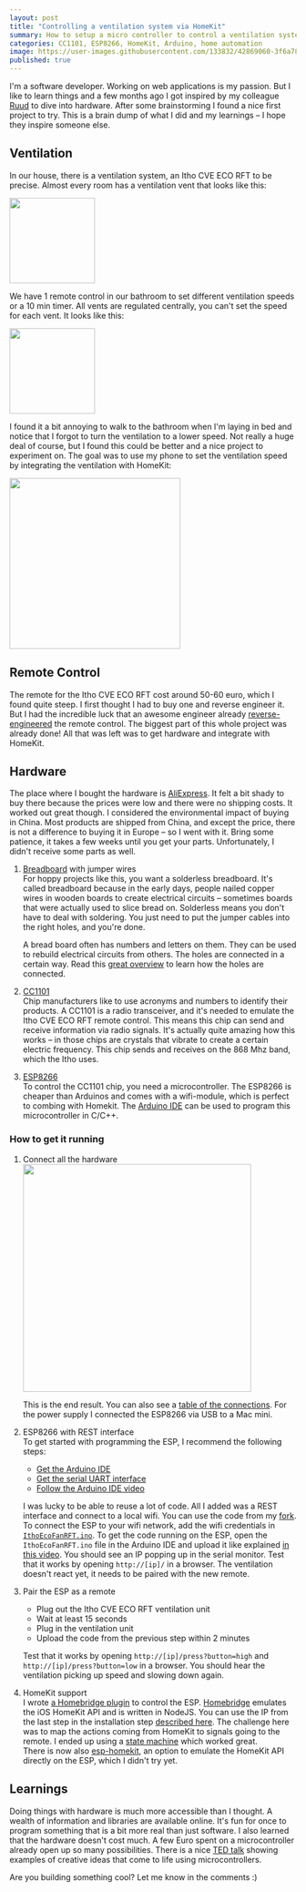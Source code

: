 ```yaml
---
layout: post
title: "Controlling a ventilation system via HomeKit"
summary: How to setup a micro controller to control a ventilation system and integrate it with Apple HomeKit. 
categories: CC1101, ESP8266, HomeKit, Arduino, home automation
image: https://user-images.githubusercontent.com/133832/42869060-3f6a7818-8a74-11e8-8b89-f88419b3c90b.jpg
published: true
---
```


I'm a software developer. Working on web applications is my passion. But I like to learn things and a few months ago I got inspired by my colleague [Ruud](https://twitter.com/Ruud_) to dive into hardware. After some brainstorming I found a nice first project to try. This is a brain dump of what I did and my learnings – I hope they inspire someone else.

## Ventilation
In our house, there is a ventilation system, an Itho CVE ECO RFT to be precise. Almost every room has a ventilation vent that looks like this:
		
<img src="https://user-images.githubusercontent.com/133832/42728477-84ded882-87bb-11e8-8156-197998089745.png" style="width: 150px !important" />

We have 1 remote control in our bathroom to set different ventilation speeds or a 10 min timer. All vents are regulated centrally, you can't set the speed for each vent. It looks like this:

<img src="https://user-images.githubusercontent.com/133832/42728478-84fa96f8-87bb-11e8-83e4-32b392a461b0.jpg" style="width: 150px !important" />

I found it a bit annoying to walk to the bathroom when I'm laying in bed and notice that I forgot to turn the ventilation to a lower speed. Not really a huge deal of course, but I found this could be better and a nice project to experiment on. The goal was to use my phone to set the ventilation speed by integrating the ventilation with HomeKit: 

<img src="https://user-images.githubusercontent.com/133832/31438701-81256bf4-ae89-11e7-8c5c-a3c1d5d4d4c5.png" style="width: 300px !important" />

## Remote Control
The remote for the Itho CVE ECO RFT cost around 50-60 euro, which I found quite steep. I first thought I had to buy one and reverse engineer it. But I had the incredible luck that an awesome engineer already [reverse-engineered](https://www.progz.nl/homeautomation/2014/12/29/reverse-engineering-remote-itho-cve-eco-rft-part-1/) the remote control. The biggest part of this whole project was already done! All that was left was to get hardware and integrate with HomeKit. 

## Hardware
The place where I bought the hardware is [AliExpress](https://www.aliexpress.com/). It felt a bit shady to buy there because the prices were low and there were no shipping costs. It worked out great though. I considered the environmental impact of buying in China. Most products are shipped from China, and except the price, there is not a difference to buying it in Europe – so I went with it. Bring some patience, it takes a few weeks until you get your parts. Unfortunately, I didn't receive some parts as well. 

1. [Breadboard](https://www.aliexpress.com/item/MB102-Breadboard-power-module-MB-102-830-points-Solderless-Prototype-Bread-board-kit-65-Flexible-jumper/32690555189.html?spm=a2g0s.9042311.0.0.27424c4dprEHhP) with jumper wires<br/>
    For hoppy projects like this, you want a solderless breadboard. It's called breadboard because in the early days, people nailed copper wires in wooden boards to create electrical circuits – sometimes boards that were actually used to slice bread on. Solderless means you don't have to deal with soldering. You just need to put the jumper cables into the right holes, and you're done. 

    A bread board often has numbers and letters on them. They can be used to rebuild electrical circuits from others. The holes are connected in a certain way. Read this [great overview](https://www.sciencebuddies.org/science-fair-projects/references/how-to-use-a-breadboard#holes) to learn how the holes are connected. 
    
2. [CC1101](https://www.aliexpress.com/item/1pc-E07-868MS10-CC1101-868MHz-SPI-Transceiver-rf-Module-CDSENET-Wireless-Receiver-868-MHz-for-Arduino/32800599482.html?spm=a2g0s.9042311.0.0.27424c4dprEHhP)<br/>
   Chip manufacturers like to use acronyms and numbers to identify their products. A CC1101 is a radio transceiver, and it's needed to emulate the Itho CVE ECO RFT remote control. This means this chip can send and receive information via radio signals. It's actually quite amazing how this works – in those chips are crystals that vibrate to create a certain electric frequency. This chip sends and receives on the 868 Mhz band, which the Itho uses. 

3. [ESP8266](https://www.aliexpress.com/item/ESP8266-ESP-12-NodeMCU-Lua-WiFi-Internet-Things-Development-Board/32368848967.html?spm=a2g0s.9042311.0.0.27424c4ddIBWwT)<br/> 
    To control the CC1101 chip, you need a microcontroller. The ESP8266 is cheaper than Arduinos and comes with a wifi-module, which is perfect to combing with Homekit. The [Arduino IDE](https://www.arduino.cc/en/Main/Software) can be used to program this microcontroller in C/C++. 

### How to get it running
1. Connect all the hardware<br/>
    <img src="https://user-images.githubusercontent.com/133832/42869060-3f6a7818-8a74-11e8-8b89-f88419b3c90b.jpg" style="width: 400px !important"/>  

    This is the end result. You can also see a [table of the connections](https://github.com/adri/IthoEcoFanRFT). For the power supply I connected the ESP8266 via USB to a Mac mini. 
   
2. ESP8266 with REST interface<br/>
    To get started with programming the ESP, I recommend the following steps:
    - [Get the Arduino IDE](https://www.arduino.cc/en/Main/Software)
    - [Get the serial UART interface](https://www.silabs.com/products/development-tools/software/usb-to-uart-bridge-vcp-drivers) 
    - [Follow the Arduino IDE video](https://www.youtube.com/watch?v=G6CqvhXpBKM)
      
    I was lucky to be able to reuse a lot of code. All I added was a REST interface and connect to a local wifi. You can use the code from my [fork](https://github.com/adri/IthoEcoFanRFT). To connect the ESP to your wifi network, add the wifi credentials in [`IthoEcoFanRFT.ino`](https://github.com/adri/IthoEcoFanRFT/blob/master/IthoEcoFanRFT.ino#L35-L36). To get the code running on the ESP, open the `IthoEcoFanRFT.ino` file in the Arduino IDE and upload it like explained [in this video](https://www.youtube.com/watch?v=m2fEXhl70OY). You should see an IP popping up in the serial monitor. Test that it works by opening `http://[ip]/` in a browser. The ventilation doesn't react yet, it needs to be paired with the new remote.
    
3. Pair the ESP as a remote
    - Plug out the Itho CVE ECO RFT ventilation unit
    - Wait at least 15 seconds
    - Plug in the ventilation unit  
    - Upload the code from the previous step within 2 minutes
      
    Test that it works by opening `http://[ip]/press?button=high` and `http://[ip]/press?button=low` in a browser. You should hear the ventilation picking up speed and slowing down again.
    
3. HomeKit support<br/> 
    I wrote [a Homebridge plugin](https://github.com/adri/homebridge-itho-cve-eco-rft) to control the ESP. [Homebridge](https://github.com/nfarina/homebridge) emulates the iOS HomeKit API and is written in NodeJS. You can use the IP from the last step in the installation step [described here](https://github.com/adri/homebridge-itho-cve-eco-rft). The challenge here was to map the actions coming from HomeKit to signals going to the remote. I ended up using a [state machine](https://github.com/adri/homebridge-itho-cve-eco-rft/blob/master/index.js#L105-L121) which worked great.  
    There is now also [esp-homekit](https://github.com/maximkulkin/esp-homekit), an option to emulate the HomeKit API directly on the ESP, which I didn't try yet. 

## Learnings
Doing things with hardware is much more accessible than I thought. A wealth of information and libraries are available online. It's fun for once to program something that is a bit more real than just software. I also learned that the hardware doesn't cost much. A few Euro spent on a microcontroller already open up so many possibilities. There is a nice [TED talk](https://www.youtube.com/watch?v=UoBUXOOdLXY) showing examples of creative ideas that come to life using microcontrollers. 

Are you building something cool? Let me know in the comments :)
